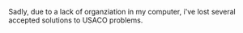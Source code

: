 Sadly, due to a lack of organziation in my computer, i've lost several accepted solutions to USACO problems. 
